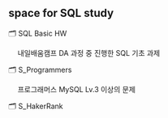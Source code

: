 ## space for SQL study

🗂️ SQL Basic HW

　 내일배움캠프 DA 과정 중 진행한 SQL 기초 과제

🗂️ S_Programmers

　 프로그래머스 MySQL Lv.3 이상의 문제

🗂️ S_HakerRank

